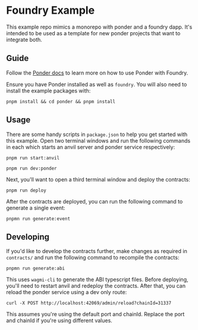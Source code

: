# Foundry Example

This example repo mimics a monorepo with ponder and a foundry dapp. It's intended to be used as a template for new ponder projects that want to integrate both.

## Guide

Follow the [Ponder docs](https://ponder.sh) to learn more on how to use Ponder with Foundry.

Ensure you have Ponder installed as well as `foundry`. You will also need to install the example packages with:

```shell
pnpm install && cd ponder && pnpm install
```

## Usage

There are some handy scripts in `package.json` to help you get started with this example. Open two terminal windows and run the following commands in each which starts an anvil server and ponder service respectively:

```shell
pnpm run start:anvil
```

```shell
pnpm run dev:ponder
```

Next, you'll want to open a third terminal window and deploy the contracts:

```shell
pnpm run deploy
```

After the contracts are deployed, you can run the following command to generate a single event:

```shell
pnpmn run generate:event
```

## Developing

If you'd like to develop the contracts further, make changes as required in `contracts/` and run the following command to recompile the contracts:

```shell
pnpmn run generate:abi
```

This uses `wagmi-cli` to generate the ABI typescript files. Before deploying, you'll need to restart anvil and redeploy the contracts. After that, you can reload the ponder service using a dev only route:

```shell
curl -X POST http://localhost:42069/admin/reload?chainId=31337
```

This assumes you're using the default port and chainId. Replace the port and chainId if you're using different values.
